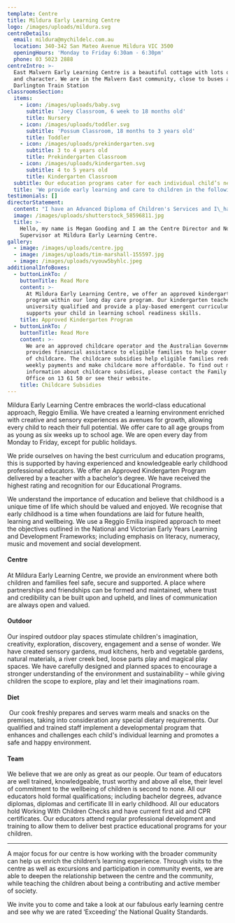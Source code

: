 ```yaml
---
template: Centre
title: Mildura Early Learning Centre
logo: /images/uploads/mildura.svg
centreDetails:
  email: mildura@mychildelc.com.au
  location: 340-342 San Mateo Avenue Mildura VIC 3500
  openingHours: 'Monday to Friday 6:30am - 6:30pm'
  phone: 03 5023 2888
centreIntro: >-
  East Malvern Early Learning Centre is a beautiful cottage with lots of charm
  and character. We are in the Malvern East community, close to buses and
  Darlington Train Station
classroomsSection:
  items:
    - icon: /images/uploads/baby.svg
      subtitle: 'Joey Classroom, 6 week to 18 months old'
      title: Nursery
    - icon: /images/uploads/toddler.svg
      subtitle: 'Possum Classroom, 18 months to 3 years old'
      title: Toddler
    - icon: /images/uploads/prekindergarten.svg
      subtitle: 3 to 4 years old
      title: Prekindergarten Classroom
    - icon: /images/uploads/kindergarten.svg
      subtitle: 4 to 5 years old
      title: Kindergarten Classroom
  subtitle: Our education programs cater for each individual child’s needs.
  title: 'We provide early learning and care to children in the following classrooms:'
testimonials: []
directorStatement:
  content: "I have an Advanced Diploma of Children's Services and I\_have extensive experience working across all age groups and within the many facets of the early learning sector.\L\LThe most enjoyable part of my job is to meet and interact with families and children. I\_am fortunate to work with a highly qualified and experienced team, whose passion for early childhood and their roles therein is matched by a commitment to giving the children the highest quality learning experiences.\n\nEverything we do at Mildura Early Learning Centre is about the children; delivering the highest quality in early learning as well as health and wellbeing. These focuses are at the heart of our centre philosophy. It is our job to make sure every child has a great start to life and is given access to the highest quality care and education.\n\nThe wonderful families, children and educators that I interact with on a daily basis are what makes Mildura Early Learning Centre such a fantastic place.\n\nCome in and say hello! I would love to show you and your family what we can offer your child."
  image: /images/uploads/shutterstock_58596811.jpg
  title: >-
    Hello, my name is Megan Gooding and I am the Centre Director and Nominated
    Supervisor at Mildura Early Learning Centre.
gallery:
  - image: /images/uploads/centre.jpg
  - image: /images/uploads/tim-marshall-155597.jpg
  - image: /images/uploads/vyouw5byhlc.jpeg
additionalInfoBoxes:
  - buttonLinkTo: /
    buttonTitle: Read More
    content: >-
      At Mildura Early Learning Centre, we offer an approved kindergarten
      program within our long day care program. Our kindergarten teachers are
      university qualified and provide a play-based emergent curriculum that
      supports your child in learning school readiness skills. 
    title: Approved Kindergarten Program
  - buttonLinkTo: /
    buttonTitle: Read More
    content: >-
      We are an approved childcare operator and the Australian Government
      provides financial assistance to eligible families to help cover the cost
      of childcare. The childcare subsidies help eligible families reduce their
      weekly payments and make childcare more affordable. To find out more
      information about childcare subsidies, please contact the Family Assistant
      Office on 13 61 50 or see their website. 
    title: Childcare Subsidies
---
```

Mildura Early Learning Centre embraces the world-class educational approach, Reggio Emilia. We have created a learning environment enriched with creative and sensory experiences as avenues for growth, allowing every child to reach their full potential. We offer care to all age groups from as young as six weeks up to school age. We are open every day from Monday to Friday, except for public holidays.

We pride ourselves on having the best curriculum and education programs, this is supported by having experienced and knowledgeable early childhood professional educators. We offer an Approved Kindergarten Program delivered by a teacher with a bachelor’s degree. We have received the highest rating and recognition for our Educational Programs.

We understand the importance of education and believe that childhood is a unique time of life which should be valued and enjoyed. We recognise that early childhood is a time when foundations are laid for future health, learning and wellbeing. We use a Reggio Emilia inspired approach to meet the objectives outlined in the National and Victorian Early Years Learning and Development Frameworks; including emphasis on literacy, numeracy, music and movement and social development. 

#### Centre

At Mildura Early Learning Centre, we provide an environment where both children and families feel safe, secure and supported. A place where partnerships and friendships can be formed and maintained, where trust and credibility can be built upon and upheld, and lines of communication are always open and valued.

#### Outdoor

Our inspired outdoor play spaces stimulate children's imagination, creativity, exploration, discovery, engagement and a sense of wonder. We have created sensory gardens, mud kitchens, herb and vegetable gardens, natural materials, a river creek bed, loose parts play and magical play spaces. We have carefully designed and planned spaces to encourage a stronger understanding of the environment and sustainability – while giving children the scope to explore, play and let their imaginations roam.

#### Diet

 Our cook freshly prepares and serves warm meals and snacks on the premises, taking into consideration any special dietary requirements. Our qualified and trained staff implement a developmental program that enhances and challenges each child's individual learning and promotes a safe and happy environment.

#### Team

We believe that we are only as great as our people. Our team of educators are well trained, knowledgeable, trust worthy and above all else, their level of commitment to the wellbeing of children is second to none. All our educators hold formal qualifications; including bachelor degrees, advance diplomas, diplomas and certificate III in early childhood. All our educators hold Working With Children Checks and have current first aid and CPR certificates. Our educators attend regular professional development and training to allow them to deliver best practice educational programs for your children.

---

A major focus for our centre is how working with the broader community can help us enrich the children’s learning experience. Through visits to the centre as well as excursions and participation in community events, we are able to deepen the relationship between the centre and the community, while teaching the children about being a contributing and active member of society.

We invite you to come and take a look at our fabulous early learning centre and see why we are rated ‘Exceeding’ the National Quality Standards.
